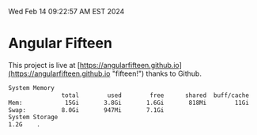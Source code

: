 Wed Feb 14 09:22:57 AM EST 2024

# Angular Fifteen


This project is live at [https://angularfifteen.github.io](https://angularfifteen.github.io "fifteen!") thanks to Github.

```bash
System Memory
               total        used        free      shared  buff/cache   available
Mem:            15Gi       3.8Gi       1.6Gi       818Mi        11Gi        11Gi
Swap:          8.0Gi       947Mi       7.1Gi
System Storage
1.2G	.
```
```bash
